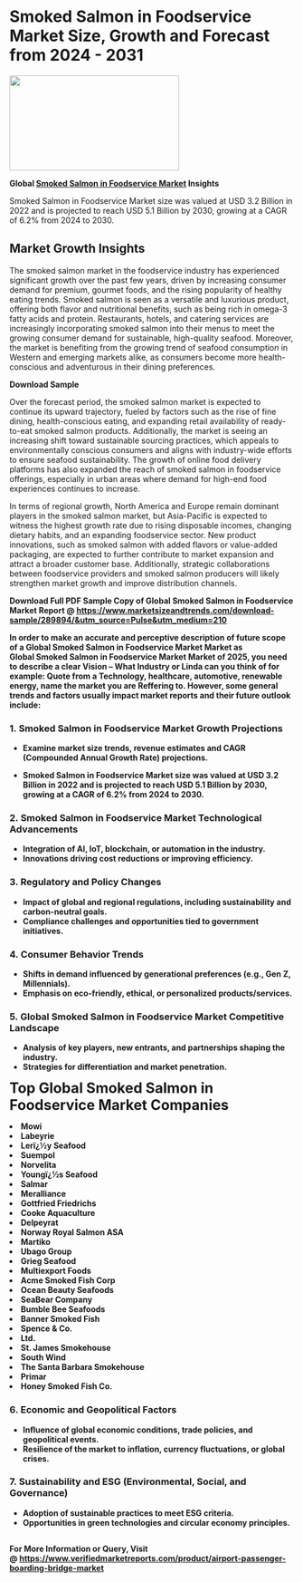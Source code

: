 <H1>Smoked Salmon in Foodservice Market Size, Growth and Forecast from 2024 - 2031</H1><img class="aligncenter size-medium wp-image-584254" src="https://thirdeyenews.in/wp-content/uploads/2024/09/Global-Market-Research-300x168.jpeg" alt="" width="300" height="168" /><p><strong>Global&nbsp;<a href="https://www.marketsizeandtrends.com/download-sample/289894/&amp;utm_source=Pulse&amp;utm_medium=210">Smoked Salmon in Foodservice Market</a> Insights</strong></p><p>Smoked Salmon in Foodservice Market size was valued at USD 3.2 Billion in 2022 and is projected to reach USD 5.1 Billion by 2030, growing at a CAGR of 6.2% from 2024 to 2030.</p><p><h2>Market Growth Insights</h2> <p>The smoked salmon market in the foodservice industry has experienced significant growth over the past few years, driven by increasing consumer demand for premium, gourmet foods, and the rising popularity of healthy eating trends. Smoked salmon is seen as a versatile and luxurious product, offering both flavor and nutritional benefits, such as being rich in omega-3 fatty acids and protein. Restaurants, hotels, and catering services are increasingly incorporating smoked salmon into their menus to meet the growing consumer demand for sustainable, high-quality seafood. Moreover, the market is benefiting from the growing trend of seafood consumption in Western and emerging markets alike, as consumers become more health-conscious and adventurous in their dining preferences.</p> <p><strong>Download Sample</strong></p> <p>Over the forecast period, the smoked salmon market is expected to continue its upward trajectory, fueled by factors such as the rise of fine dining, health-conscious eating, and expanding retail availability of ready-to-eat smoked salmon products. Additionally, the market is seeing an increasing shift toward sustainable sourcing practices, which appeals to environmentally conscious consumers and aligns with industry-wide efforts to ensure seafood sustainability. The growth of online food delivery platforms has also expanded the reach of smoked salmon in foodservice offerings, especially in urban areas where demand for high-end food experiences continues to increase.</p> <p>In terms of regional growth, North America and Europe remain dominant players in the smoked salmon market, but Asia-Pacific is expected to witness the highest growth rate due to rising disposable incomes, changing dietary habits, and an expanding foodservice sector. New product innovations, such as smoked salmon with added flavors or value-added packaging, are expected to further contribute to market expansion and attract a broader customer base. Additionally, strategic collaborations between foodservice providers and smoked salmon producers will likely strengthen market growth and improve distribution channels.</p> <p><strong></p><p><span class=""><strong>Download Full PDF Sample Copy of Global Smoked Salmon in Foodservice Market Report</strong> @ <a href="https://www.marketsizeandtrends.com/download-sample/289894/&amp;utm_source=Pulse&amp;utm_medium=210" target="_blank">https://www.marketsizeandtrends.com/download-sample/289894/&amp;utm_source=Pulse&amp;utm_medium=210</a></span></p><p>In order to make an accurate and perceptive description of future scope of a Global&nbsp;Smoked Salmon in Foodservice Market Market as Global&nbsp;Smoked Salmon in Foodservice Market Market of 2025, you need to describe a clear Vision &ndash; What Industry or Linda can you think of for example: Quote from a Technology, healthcare, automotive, renewable energy, name the market you are Reffering to. However, some general trends and factors usually impact market reports and their future outlook include:</p><h3>1.&nbsp;<strong>Smoked Salmon in Foodservice Market Growth Projections</strong></h3><ul><li>Examine market size trends, revenue estimates and CAGR (Compounded Annual Growth Rate) projections.</li><li><p>Smoked Salmon in Foodservice Market size was valued at USD 3.2 Billion in 2022 and is projected to reach USD 5.1 Billion by 2030, growing at a CAGR of 6.2% from 2024 to 2030.</p></li></ul><h3>2.&nbsp;<strong>Smoked Salmon in Foodservice Market Technological Advancements</strong></h3><ul><li>Integration of AI, IoT, blockchain, or automation in the industry.</li><li>Innovations driving cost reductions or improving efficiency.</li></ul><h3>3.&nbsp;<strong>Regulatory and Policy Changes</strong></h3><ul><li>Impact of global and regional regulations, including sustainability and carbon-neutral goals.</li><li>Compliance challenges and opportunities tied to government initiatives.</li></ul><h3>4.&nbsp;<strong>Consumer Behavior Trends</strong></h3><ul><li>Shifts in demand influenced by generational preferences (e.g., Gen Z, Millennials).</li><li>Emphasis on eco-friendly, ethical, or personalized products/services.</li></ul><h3>5.&nbsp;<strong>Global Smoked Salmon in Foodservice Market Competitive Landscape</strong></h3><ul><li>Analysis of key players, new entrants, and partnerships shaping the industry.</li><li>Strategies for differentiation and market penetration.</li></ul><p data-pm-slice="1 1 []"><span style="color: inherit; font-family: inherit; font-size: 25px;">Top Global Smoked Salmon in Foodservice Market Companies</span></p><div class="" data-test-id=""><p><li>Mowi</li><li> Labeyrie</li><li> Lerï¿½y Seafood</li><li> Suempol</li><li> Norvelita</li><li> Youngï¿½s Seafood</li><li> Salmar</li><li> Meralliance</li><li> Gottfried Friedrichs</li><li> Cooke Aquaculture</li><li> Delpeyrat</li><li> Norway Royal Salmon ASA</li><li> Martiko</li><li> Ubago Group</li><li> Grieg Seafood</li><li> Multiexport Foods</li><li> Acme Smoked Fish Corp</li><li> Ocean Beauty Seafoods</li><li> SeaBear Company</li><li> Bumble Bee Seafoods</li><li> Banner Smoked Fish</li><li> Spence & Co.</li><li> Ltd.</li><li> St. James Smokehouse</li><li> South Wind</li><li> The Santa Barbara Smokehouse</li><li> Primar</li><li> Honey Smoked Fish Co.</li></p></div><h3>6.&nbsp;<strong>Economic and Geopolitical Factors</strong></h3><ul><li>Influence of global economic conditions, trade policies, and geopolitical events.</li><li>Resilience of the market to inflation, currency fluctuations, or global crises.</li></ul><h3>7.&nbsp;<strong>Sustainability and ESG (Environmental, Social, and Governance)</strong></h3><ul><li>Adoption of sustainable practices to meet ESG criteria.</li><li>Opportunities in green technologies and circular economy principles.</li></ul><h2><strong style="font-size: 14px;">For More Information or Query, Visit @&nbsp;</strong><a style="background-color: #ffffff; font-size: 14px;" href="https://www.marketsizeandtrends.com/report/smoked-salmon-in-foodservice-market/" target="_blank">https://www.verifiedmarketreports.com/product/airport-passenger-boarding-bridge-market</a></h2>
